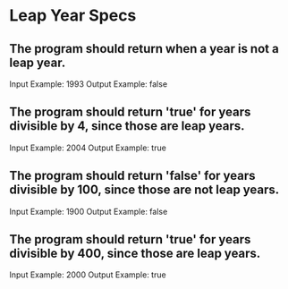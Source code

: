 # Leap Year Specs
## The program should return when a year is not a leap year.
 Input Example: 1993
 Output Example: false

## The program should return 'true' for years divisible by 4, since those are leap years.
 Input Example: 2004
 Output Example: true

## The program should return 'false' for years divisible by 100, since those are not leap years.
 Input Example: 1900
 Output Example: false

## The program should return 'true' for years divisible by 400, since those are leap years.
 Input Example: 2000
 Output Example: true
